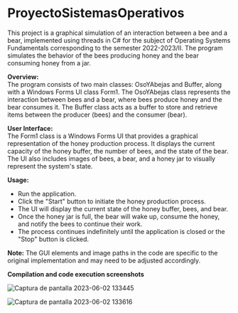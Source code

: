# ProyectoSistemasOperativos

This project is a graphical simulation of an interaction between a bee and a bear, implemented using threads in C# for the subject of Operating Systems Fundamentals corresponding to the semester 2022-2023/II. The program simulates the behavior of the bees producing honey and the bear consuming honey from a jar.

**Overview:**  
The program consists of two main classes: OsoYAbejas and Buffer<T>, along with a Windows Forms UI class Form1. The OsoYAbejas class represents the interaction between bees and a bear, where bees produce honey and the bear consumes it. The Buffer<T> class acts as a buffer to store and retrieve items between the producer (bees) and the consumer (bear).

**User Interface:**  
The Form1 class is a Windows Forms UI that provides a graphical representation of the honey production process. It displays the current capacity of the honey buffer, the number of bees, and the state of the bear. The UI also includes images of bees, a bear, and a honey jar to visually represent the system's state.
  
**Usage:**  
- Run the application.
- Click the "Start" button to initiate the honey production process.
- The UI will display the current state of the honey buffer, bees, and bear.
- Once the honey jar is full, the bear will wake up, consume the honey, and notify the bees to continue their work.
- The process continues indefinitely until the application is closed or the "Stop" button is clicked.
  
**Note:** The GUI elements and image paths in the code are specific to the original implementation and may need to be adjusted accordingly.
  
**Compilation and code execution screenshots**

  ![Captura de pantalla 2023-06-02 133445](https://github.com/GeraGM01/ProyectoFinalOS-SincronizacionDeProcesos/assets/103235519/1db22663-f0bc-4d60-8800-49c656ece505)

  ![Captura de pantalla 2023-06-02 133616](https://github.com/GeraGM01/ProyectoFinalOS-SincronizacionDeProcesos/assets/103235519/fdd37e00-5645-4bfd-a468-b06730e0588f)
